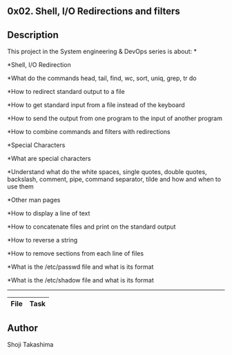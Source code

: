 0x02. Shell, I/O Redirections and filters
---
## Description

This project in the System engineering & DevOps series is about:
*

*Shell, I/O Redirection

*What do the commands head, tail, find, wc, sort, uniq, grep, tr do

*How to redirect standard output to a file

*How to get standard input from a file instead of the keyboard

*How to send the output from one program to the input of another program

*How to combine commands and filters with redirections

*Special Characters

*What are special characters

*Understand what do the white spaces, single quotes, double quotes, backslash, comment, pipe, command separator, tilde and how and when to use them

*Other man pages

*How to display a line of text

*How to concatenate files and print on the standard output

*How to reverse a string

*How to remove sections from each line of files

*What is the /etc/passwd file and what is its format

*What is the /etc/shadow file and what is its format

---
File|Task
---|---

## Author
 Shoji Takashima

